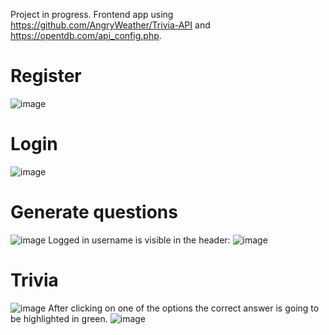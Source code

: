 Project in progress.
Frontend app using https://github.com/AngryWeather/Trivia-API and https://opentdb.com/api_config.php.

# Register
![image](https://github.com/AngryWeather/Trivia/assets/105065960/d1441f98-0152-4814-9513-0e3580c3bc32)
# Login
![image](https://github.com/AngryWeather/Trivia/assets/105065960/6cf4c9f5-c62b-4034-981c-c42007cd8d49)
# Generate questions
![image](https://github.com/AngryWeather/Trivia/assets/105065960/33be7cfc-e55d-424f-9c69-7fee601db035)
Logged in username is visible in the header:
![image](https://github.com/AngryWeather/Trivia/assets/105065960/2accc194-6538-455e-b3cf-8f0a9c911717)
# Trivia
![image](https://github.com/AngryWeather/Trivia/assets/105065960/4ab1e95d-f559-4409-aad9-36dc54e1fa72)
After clicking on one of the options the correct answer is going to be highlighted in green.
![image](https://github.com/AngryWeather/Trivia/assets/105065960/6715fa72-3ea1-4c57-bd06-9d7191c5291b)
